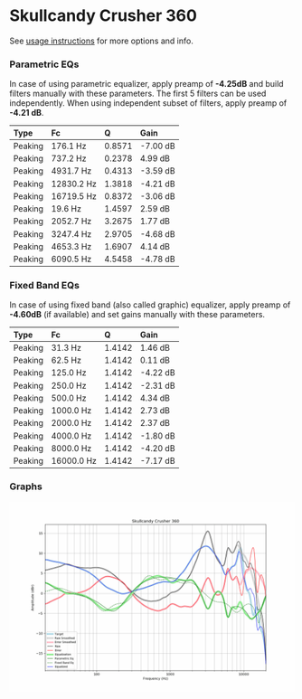 # Skullcandy Crusher 360
See [usage instructions](https://github.com/jaakkopasanen/AutoEq#usage) for more options and info.

### Parametric EQs
In case of using parametric equalizer, apply preamp of **-4.25dB** and build filters manually
with these parameters. The first 5 filters can be used independently.
When using independent subset of filters, apply preamp of **-4.21 dB**.

| Type    | Fc         |      Q | Gain     |
|:--------|:-----------|:-------|:---------|
| Peaking | 176.1 Hz   | 0.8571 | -7.00 dB |
| Peaking | 737.2 Hz   | 0.2378 | 4.99 dB  |
| Peaking | 4931.7 Hz  | 0.4313 | -3.59 dB |
| Peaking | 12830.2 Hz | 1.3818 | -4.21 dB |
| Peaking | 16719.5 Hz | 0.8372 | -3.06 dB |
| Peaking | 19.6 Hz    | 1.4597 | 2.59 dB  |
| Peaking | 2052.7 Hz  | 3.2675 | 1.77 dB  |
| Peaking | 3247.4 Hz  | 2.9705 | -4.68 dB |
| Peaking | 4653.3 Hz  | 1.6907 | 4.14 dB  |
| Peaking | 6090.5 Hz  | 4.5458 | -4.78 dB |

### Fixed Band EQs
In case of using fixed band (also called graphic) equalizer, apply preamp of **-4.60dB**
(if available) and set gains manually with these parameters.

| Type    | Fc         |      Q | Gain     |
|:--------|:-----------|:-------|:---------|
| Peaking | 31.3 Hz    | 1.4142 | 1.46 dB  |
| Peaking | 62.5 Hz    | 1.4142 | 0.11 dB  |
| Peaking | 125.0 Hz   | 1.4142 | -4.22 dB |
| Peaking | 250.0 Hz   | 1.4142 | -2.31 dB |
| Peaking | 500.0 Hz   | 1.4142 | 4.34 dB  |
| Peaking | 1000.0 Hz  | 1.4142 | 2.73 dB  |
| Peaking | 2000.0 Hz  | 1.4142 | 2.37 dB  |
| Peaking | 4000.0 Hz  | 1.4142 | -1.80 dB |
| Peaking | 8000.0 Hz  | 1.4142 | -4.20 dB |
| Peaking | 16000.0 Hz | 1.4142 | -7.17 dB |

### Graphs
![](./Skullcandy%20Crusher%20360.png)